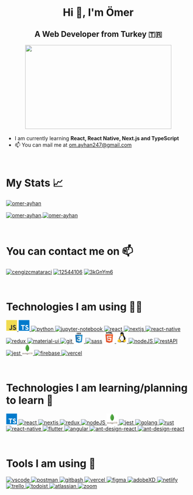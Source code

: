 <h1 align="center">Hi 👋, I'm Ömer</h1>
<h2 align="center">A Web Developer from Turkey 🇹🇷</h2>

<div align="center"><img src="https://c.tenor.com/nrrBWGnDMU0AAAAC/homework-jim-carrey.gif" width="400" height="230"  /> </div>

- I am currently learning **React, React Native, Next.js and TypeScript**
- 📫 You can mail me at [om.ayhan247@gmail.com](mailto:om.ayhan247@gmail.com)

&nbsp;

# My Stats 📈

<p align="left"> <a href="https://github.com/ryo-ma/github-profile-trophy"><img src="https://github-profile-trophy.vercel.app/?username=omer-ayhan&title=Commit,Followers,Repositories,Stars,PullRequest,Issues&margin-w=5" alt="omer-ayhan" /></a></p>
<p align="left">
	<a href="https://github.com/omer-ayhan">
		  <img height="180em" align="center" src="https://github-readme-stats.vercel.app/api?username=omer-ayhan&show_icons=true&locale=en&theme=dark&count_private=true" alt="omer-ayhan"/>
		  <img height="180em" align="center" src="https://github-readme-stats.vercel.app/api/top-langs?username=omer-ayhan&show_icons=true&locale=en&layout=compact&langs_count=8&theme=dark" alt="omer-ayhan"/>
	</a>
</p>
&nbsp;

# You can contact me on 📫

<p align="left">
<a href="https://www.linkedin.com/in/omer-ayhan72/" target="blank"><img align="center" src="https://velanovascular.com/wp-content/uploads/2020/06/LinkedIn.png" alt="cengizcmataraci" height="30" width="30" /></a>
<a href="https://stackoverflow.com/users/17020862" target="blank"><img align="center" src="https://upload.wikimedia.org/wikipedia/commons/thumb/e/ef/Stack_Overflow_icon.svg/768px-Stack_Overflow_icon.svg.png" alt="12544106" height="45" width="45" /></a>
<!-- <a href="" target="blank"><img align="center" src="https://cdn.jsdelivr.net/npm/simple-icons@3.0.1/icons/medium.svg" alt="" height="30" width="40" /></a> -->
<a href="https://discordapp.com/users/538450226562859008" target="blank"><img align="center" src="https://seeklogo.com/images/D/discord-logo-134E148657-seeklogo.com.png" alt="3kGnYm6" height="30" width="26" /></a>
</p>
&nbsp;

# Technologies I am using 👨‍💻

<a href="https://developer.mozilla.org/en-US/docs/Web/JavaScript" target="_blank"> <img src="https://raw.githubusercontent.com/devicons/devicon/master/icons/javascript/javascript-original.svg" alt="javascript" width="30" height="30"/> </a>
<a href="https://www.typescriptlang.org/" target="_blank"> <img src="https://raw.githubusercontent.com/devicons/devicon/master/icons/typescript/typescript-original.svg" alt="typescript" width="30" height="30"/> </a>
<a href="https://www.python.org/" target="_blank"> <img src="https://upload.wikimedia.org/wikipedia/commons/thumb/c/c3/Python-logo-notext.svg/1200px-Python-logo-notext.svg.png" alt="python" width="30" height="30"/> </a>
<a href="https://jupyter.org/" target="_blank"> <img src="https://legacy.jupyterbook.org/images/logo/logo.png" alt="jupyter-notebook" width="30" height="30"/> </a>
<a href="https://reactjs.org/" target="_blank"> <img src="https://upload.wikimedia.org/wikipedia/commons/thumb/4/47/React.svg/1200px-React.svg.png" alt="react" width="33" height="30"/> </a>
<a href="https://nextjs.org/" target="_blank"> <img src="https://cdn.worldvectorlogo.com/logos/next-js.svg" alt="nextjs" width="30" height="30"/> </a>
<a href="https://reactnative.dev/" target="_blank"> <img src="https://pagepro.co/blog/wp-content/uploads/2020/03/react-native-logo-884x1024.png" alt="react-native" width="30" height="30"/> </a>
<a href="https://redux.js.org/" target="_blank"> <img src="https://raw.githubusercontent.com/reduxjs/redux/master/logo/logo.png" alt="redux" width="33" height="30"/> </a>
<a href="https://material-ui.com/" target="_blank"> <img src="https://seeklogo.com/images/M/material-ui-logo-5BDCB9BA8F-seeklogo.com.png" alt="material-ui" width="26" height="26"/> </a>
<a href="https://git-scm.com/" target="_blank"> <img src="https://www.vectorlogo.zone/logos/git-scm/git-scm-icon.svg" alt="git" width="30" height="30"/> </a>
<a href="https://www.w3schools.com/css/" target="_blank"> <img src="https://raw.githubusercontent.com/devicons/devicon/master/icons/css3/css3-original-wordmark.svg" alt="css3" width="28" height="28"/> </a>
<a href="https://sass-lang.com/" target="_blank"> <img src="https://sass-lang.com/assets/img/styleguide/seal-color-aef0354c.png" alt="sass" width="28" height="28"/></a>
<a href="https://www.w3.org/html/" target="_blank"> <img src="https://raw.githubusercontent.com/devicons/devicon/master/icons/html5/html5-original-wordmark.svg" alt="html5" width="30" height="30"/> </a>
<a href="https://www.linux.org/" target="_blank"> <img src="https://raw.githubusercontent.com/devicons/devicon/master/icons/linux/linux-original.svg" alt="linux" width="30" height="30"/> </a>
<a href="https://nodejs.org/" target="_blank"> <img src="https://www.techwell.com/sites/default/files/stories/images/cropped_teasers/Beth%20Romanik/2019/node-js-tutorial.png" alt="nodeJS" width="30" height="30"/> </a>
<a href="https://restfulapi.net/" target="_blank"> <img src="https://restfulapi.net/wp-content/uploads/rest.png" alt="restAPI" width="30" height="30"/> </a>
<a href="https://jestjs.io/" target="_blank"> <img src="https://seeklogo.com/images/J/jest-logo-F9901EBBF7-seeklogo.com.png" alt="jest" width="30" height="30"/> </a>
<a href="https://www.mongodb.com/" target="_blank"> <img src="https://raw.githubusercontent.com/devicons/devicon/master/icons/mongodb/mongodb-original-wordmark.svg" alt="mongodb" width="30" height="30"/> </a>
<a href="https://firebase.google.com/" target="_blank"> <img src="https://cdn.worldvectorlogo.com/logos/firebase-1.svg" alt="firebase" width="30" height="30"/> </a>
<a href="https://vercel.com/" target="_blank"> <img src="https://www.svgrepo.com/show/327408/logo-vercel.svg" alt="vercel" width="30" height="30"/> </a>

&nbsp;

# Technologies I am learning/planning to learn 🧮

<a href="https://www.typescriptlang.org/" target="_blank"> <img src="https://raw.githubusercontent.com/devicons/devicon/master/icons/typescript/typescript-original.svg" alt="typescript" width="30" height="30"/> </a>
<a href="https://reactjs.org/" target="_blank"> <img src="https://upload.wikimedia.org/wikipedia/commons/thumb/4/47/React.svg/1200px-React.svg.png" alt="react" width="33" height="30"/> </a>
<a href="https://nextjs.org/" target="_blank"> <img src="https://cdn.worldvectorlogo.com/logos/next-js.svg" alt="nextjs" width="30" height="30"/> </a>
<a href="https://redux.js.org/" target="_blank"> <img src="https://raw.githubusercontent.com/reduxjs/redux/master/logo/logo.png" alt="redux" width="33" height="30"/> </a>
<a href="https://nodejs.org/" target="_blank"> <img src="https://www.techwell.com/sites/default/files/stories/images/cropped_teasers/Beth%20Romanik/2019/node-js-tutorial.png" alt="nodeJS" width="30" height="30"/> </a>
<a href="https://www.mongodb.com/" target="_blank"> <img src="https://raw.githubusercontent.com/devicons/devicon/master/icons/mongodb/mongodb-original-wordmark.svg" alt="mongodb" width="30" height="30"/> </a>
<a href="https://jestjs.io/" target="_blank"> <img src="https://seeklogo.com/images/J/jest-logo-F9901EBBF7-seeklogo.com.png" alt="jest" width="30" height="30"/> </a>
<a href="https://golang.org/" target="_blank"> <img src="https://seeklogo.com/images/G/go-logo-046185B647-seeklogo.com.png" alt="golang" width="25" height="30"/> </a>
<a href="https://www.rust-lang.org/" target="_blank"> <img src="https://upload.wikimedia.org/wikipedia/commons/thumb/d/d5/Rust_programming_language_black_logo.svg/2048px-Rust_programming_language_black_logo.png" alt="rust" width="30" height="30"/> </a>
<a href="https://reactnative.dev/" target="_blank"> <img src="https://pagepro.co/blog/wp-content/uploads/2020/03/react-native-logo-884x1024.png" alt="react-native" width="30" height="30"/> </a>
<a href="https://flutter.dev/" target="_blank"> <img src="https://res.cloudinary.com/startup-grind/image/upload/c_fill,dpr_2.0,f_auto,g_center,h_500,q_auto:good,w_500/v1/gcs/platform-data-goog/events/1_ilC2Aqp5sZd1wi0CopD1Hw.png" alt="flutter" width="30" height="30"/> </a>
<a href="https://angular.io/" target="_blank"> <img src="https://upload.wikimedia.org/wikipedia/commons/thumb/c/cf/Angular_full_color_logo.svg/2048px-Angular_full_color_logo.svg.png" alt="angular" width="30" height="30"/> </a>
<a href="https://ant.design/docs/react/introduce" target="_blank"> <img src="https://gw.alipayobjects.com/zos/rmsportal/KDpgvguMpGfqaHPjicRK.svg" alt="ant-design-react" width="30" height="30"/> </a>
<a href="https://www.electronjs.org/" target="_blank"> <img src="https://upload.wikimedia.org/wikipedia/commons/thumb/9/91/Electron_Software_Framework_Logo.svg/2048px-Electron_Software_Framework_Logo.svg.png" alt="ant-design-react" width="30" height="30"/> </a>

&nbsp;

# Tools I am using 🧰

<a href="https://code.visualstudio.com/" target="_blank"> <img src="https://upload.wikimedia.org/wikipedia/commons/thumb/9/9a/Visual_Studio_Code_1.35_icon.svg/1024px-Visual_Studio_Code_1.35_icon.svg.png" alt="vscode" width="30" height="30"/> </a>
<a href="https://postman.com" target="_blank"> <img src="https://www.vectorlogo.zone/logos/getpostman/getpostman-icon.svg" alt="postman" width="30" height="30"/> </a>
<a href="https://git-scm.com/downloads" target="_blank"> <img src="https://mccarter.gallerycdn.vsassets.io/extensions/mccarter/start-git-bash/1.2.1/1499505567572/Microsoft.VisualStudio.Services.Icons.Default" alt="gitbash" width="30" height="30"/> </a>
<a href="https://vercel.com/" target="_blank"> <img src="https://www.svgrepo.com/show/327408/logo-vercel.svg" alt="vercel" width="30" height="30"/> </a>
<a href="https://www.figma.com/" target="_blank"> <img src="https://cdn.sanity.io/images/599r6htc/production/46a76c802176eb17b04e12108de7e7e0f3736dc6-1024x1024.png?w=670&h=670&q=75&fit=max&auto=format" alt="figma" width="30" height="30"/> </a>
<a href="https://www.adobe.com/products/xd.html" target="_blank"> <img src="https://upload.wikimedia.org/wikipedia/commons/thumb/c/c2/Adobe_XD_CC_icon.svg/2101px-Adobe_XD_CC_icon.png" alt="adobeXD" width="30" height="30"/> </a>
<a href="https://www.netlify.com/" target="_blank"> <img src="https://www.netlify.com/img/press/logos/logomark.png" alt="netlify" width="30" height="30"/> </a>
<a href="https://trello.com/en" target="_blank"> <img src="https://cdn.iconscout.com/icon/free/png-512/trello-6-569395.png" alt="trello" width="30" height="30"/> </a>
<a href="https://todoist.com/" target="_blank"> <img src="https://ericsammons.com/wp-content/uploads/2021/02/todoist-logo.png" alt="todoist" width="30" height="30"/> </a>
<a href="https://www.atlassian.com/software/jira" target="_blank"> <img src="https://logos-world.net/wp-content/uploads/2021/02/Jira-Emblem.png" alt="atlassian" width="50" height="30"/> </a>
<a href="https://zoom.us/" target="_blank"> <img src="https://1000logos.net/wp-content/uploads/2021/06/Zoom-icon.png" alt="zoom" width="50" height="30"/> </a>

